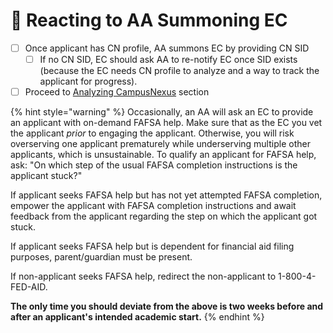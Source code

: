 # 👀 Reacting to AA Summoning EC

* [ ] Once applicant has CN profile, AA summons EC by providing CN SID
  * [ ] If no CN SID, EC should ask AA to re-notify EC once SID exists (because the EC needs CN profile to analyze and a way to track the applicant for progress).
* [ ] Proceed to [Analyzing CampusNexus](analyzing-campusnexus/) section

{% hint style="warning" %}
Occasionally, an AA will ask an EC to provide an applicant with on-demand FAFSA help. Make sure that as the EC you vet the applicant _prior_ to engaging the applicant.  Otherwise, you will risk overserving one applicant prematurely while underserving multiple other applicants, which is unsustainable.  To qualify an applicant for FAFSA help, ask: "On which step of the usual FAFSA completion instructions is the applicant stuck?"



If applicant seeks FAFSA help but has not yet attempted FAFSA completion, empower the applicant with FAFSA completion instructions and await feedback from the applicant regarding the step on which the applicant got stuck.



If applicant seeks FAFSA help but is dependent for financial aid filing purposes, parent/guardian must be present.



If non-applicant seeks FAFSA help, redirect the non-applicant to 1-800-4-FED-AID.



**The only time you should deviate from the above is two weeks before and after an applicant's intended academic start.**
{% endhint %}
